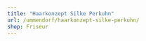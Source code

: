 ```yaml
---
title: "Haarkonzept Silke Perkuhn"
url: /ummendorf/haarkonzept-silke-perkuhn/
shop: Friseur
---
```

